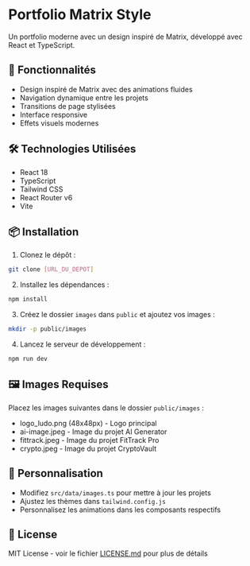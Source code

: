 # Portfolio Matrix Style

Un portfolio moderne avec un design inspiré de Matrix, développé avec React et TypeScript.

## 🚀 Fonctionnalités

- Design inspiré de Matrix avec des animations fluides
- Navigation dynamique entre les projets
- Transitions de page stylisées
- Interface responsive
- Effets visuels modernes

## 🛠️ Technologies Utilisées

- React 18
- TypeScript
- Tailwind CSS
- React Router v6
- Vite

## 📦 Installation

1. Clonez le dépôt :
```bash
git clone [URL_DU_DEPOT]
```

2. Installez les dépendances :
```bash
npm install
```

3. Créez le dossier `images` dans `public` et ajoutez vos images :
```bash
mkdir -p public/images
```

4. Lancez le serveur de développement :
```bash
npm run dev
```

## 🖼️ Images Requises

Placez les images suivantes dans le dossier `public/images` :
- logo_ludo.png (48x48px) - Logo principal
- ai-image.jpeg - Image du projet AI Generator
- fittrack.jpeg - Image du projet FitTrack Pro
- crypto.jpeg - Image du projet CryptoVault

## 🎨 Personnalisation

- Modifiez `src/data/images.ts` pour mettre à jour les projets
- Ajustez les thèmes dans `tailwind.config.js`
- Personnalisez les animations dans les composants respectifs

## 📄 License

MIT License - voir le fichier [LICENSE.md](LICENSE.md) pour plus de détails 